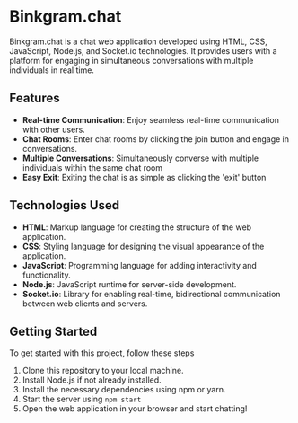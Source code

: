 # Binkgram.chat

Binkgram.chat is a chat web application developed using HTML, CSS, JavaScript, Node.js, and Socket.io technologies. It provides users with a platform for engaging in simultaneous conversations with multiple individuals in real time.

## Features

- **Real-time Communication**: Enjoy seamless real-time communication with other users.
- **Chat Rooms**: Enter chat rooms by clicking the join button and engage in conversations.
- **Multiple Conversations**: Simultaneously converse with multiple individuals within the same chat room
- **Easy Exit**: Exiting the chat is as simple as clicking the 'exit' button

## Technologies Used

- **HTML**: Markup language for creating the structure of the web application.
- **CSS**: Styling language for designing the visual appearance of the application.
- **JavaScript**: Programming language for adding interactivity and functionality.
- **Node.js**: JavaScript runtime for server-side development.
- **Socket.io**: Library for enabling real-time, bidirectional communication between web clients and servers.

## Getting Started

To get started with this project, follow these steps

1. Clone this repository to your local machine.
2. Install Node.js if not already installed.
3. Install the necessary dependencies using npm or yarn.
4. Start the server using `npm start`
5. Open the web application in your browser and start chatting!
